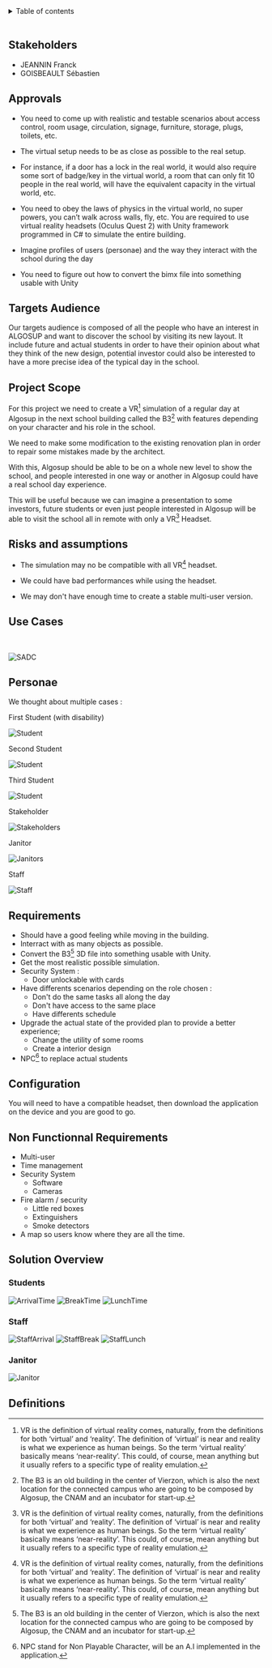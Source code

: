 <details>
<summary>Table of contents</summary>

- [Overview](#overview)
  - [Stakeholders](#stakeholders)
  - [Approvals](#approvals)
  - [Targets Audience](#targets-audience)
  - [Project Scope](#project-scope)
  - [Risks and assumptions](#risks-and-assumptions)
  - [Use Cases](#use-cases)
  - [Personae](#personae)
  - [Requirements](#requirements)
  - [Solution overview](#solution-overview)
  - [Definitions](#definitions)

</details>
<br>

## Stakeholders

- JEANNIN Franck
- GOISBEAULT Sébastien

## Approvals

- You need to come up with realistic and testable scenarios about access control, room usage, circulation, signage, furniture, storage, plugs, toilets, etc.

- The virtual setup needs to be as close as possible to the real setup. 
- For instance, if a door has a lock in the real world, it would also require some sort of badge/key in the virtual world, a room that can only fit 10 people in the real world, will have the equivalent capacity in the virtual world, etc.  

- You need to obey the laws of physics in the virtual world, no super powers, you can’t walk across walls, fly, etc.
You are required to use virtual reality headsets (Oculus Quest 2) with Unity framework programmed in C# to simulate the entire building.

- Imagine profiles of users (personae) and the way they interact with the school during the day
- You need to figure out how to convert the bimx file into something usable with Unity

## Targets Audience

Our targets audience is composed of all the people who have an interest in ALGOSUP and want to discover the school by visiting its new layout. It include future and actual students in order to have their opinion about what they think of the new design, potential investor could also be interested to have a more precise idea of the typical day in the school.

## Project Scope

For this project we need to create a VR[^3] simulation of a regular day at Algosup in the next school building called the B3[^1] with features depending on your character and his role in the school.

We need to make some modification to the existing renovation plan in order to repair some mistakes made by the architect.

With this, Algosup should be able to be on a whole new level to show the school, and people interested in one way or another in Algosup could have a real school day experience.

This will be useful because we can imagine a presentation to some investors, future students or even just people interested in Algosup will be able to visit the school all in remote with only a VR[^3] Headset.

<!-- WIP -->

## Risks and assumptions

- The simulation may no be compatible with all VR[^3] headset.

- We could have bad performances while using the headset.

- We may don't have enough time to create a stable multi-user version.

<!-- WIP -->

## Use Cases

<!-- WIP -->

<br>

![SADC](Files/UseCases.png)

## Personae

We thought about multiple cases :

First Student (with disability)

![Student](Files/1.MEUNIER_Jules.png)

Second Student

![Student](Files/1.FRANCIS_Claire.png)

Third Student

![Student](Files/1.TORRES_Marc.png)

Stakeholder

![Stakeholders](Files/1.TIRVALD_Lonus.png)

Janitor

![Janitors](Files/1.BARBAN_Yohann.png)

Staff

![Staff](Files/1.DUPONT_Marcel.png)


<!-- Add a Personae About Franck, with all the access into the school  -->

## Requirements

- Should have a good feeling while moving in the building.
- Interract with as many objects as possible.
- Convert the B3[^1] 3D file into something usable with Unity.
- Get the most realistic possible simulation.
- Security System :
  - Door unlockable with cards
- Have differents scenarios depending on the role chosen :
  - Don't do the same tasks all along the day
  - Don't have access to the same place
  - Have differents schedule
- Upgrade the actual state of the provided plan to provide a better experience;
  - Change the utility of some rooms
  - Create a interior design
- NPC[^2] to replace actual students

## Configuration 

You will need to have a compatible headset, then download the application on the device and you are good to go.

## Non Functionnal Requirements 

 - Multi-user
 - Time management
 - Security System
    - Software
    - Cameras
 - Fire alarm / security
    - Little red boxes
    - Extinguishers
    - Smoke detectors
- A map so users know where they are all the time.


## Solution Overview

### Students

![ArrivalTime](Files/UserFlow_Student_ArrivalTime.png)
![BreakTime](Files/UserFlow_Student_BreakTime.png)
![LunchTime](Files/UserFlow_Student_LunchTime.png)

### Staff 

![StaffArrival](Files/StaffArrival.png)
![StaffBreak](Files/staffBreakTime.png)
![StaffLunch](Files/staffLunchTime.png)

### Janitor

![Janitor](Files/UserFlow_Janitor.png)

## Definitions

[^1]: The B3 is an old building in the center of Vierzon, which is also the next location for the connected campus who are going to be composed by Algosup, the CNAM and an incubator for start-up.

[^2]: NPC stand for Non Playable Character, will be an A.I implemented in the application.

[^3]: VR is the definition of virtual reality comes, naturally, from the definitions for both ‘virtual’ and ‘reality’. The definition of ‘virtual’ is near and reality is what we experience as human beings. So the term ‘virtual reality’ basically means ‘near-reality’. This could, of course, mean anything but it usually refers to a specific type of reality emulation.
